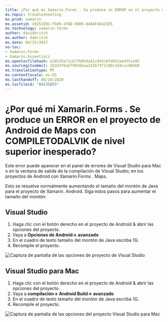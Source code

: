 ```yaml
---
title: ¿Por qué mi Xamarin.Forms . Se produce un ERROR en el proyecto de Android de Maps con COMPILETODALVIK de nivel superior inesperado?
ms.topic: troubleshooting
ms.prod: xamarin
ms.assetid: C0251EB1-F509-47AD-98D6-846AF46425E5
ms.technology: xamarin-forms
author: davidbritch
ms.author: dabritch
ms.date: 04/25/2017
no-loc:
- Xamarin.Forms
- Xamarin.Essentials
ms.openlocfilehash: e29535e71cb77b05da41c043c6fd932ae4f5ce95
ms.sourcegitcommit: 32d2476a5f9016baa231b7471c88c1d4ccc08eb8
ms.translationtype: MT
ms.contentlocale: es-ES
ms.lasthandoff: 06/18/2020
ms.locfileid: "84135855"
---
```

# <a name="why-does-my-xamarinformsmaps-android-project-fail-with-compiletodalvik-unexpected-top-level-error"></a>¿Por qué mi Xamarin.Forms . Se produce un ERROR en el proyecto de Android de Maps con COMPILETODALVIK de nivel superior inesperado?

Este error puede aparecer en el panel de errores de Visual Studio para Mac o en la ventana de salida de la compilación de Visual Studio; en los proyectos de Android con Xamarin.Forms . Maps.

Esto se resuelve normalmente aumentando el tamaño del montón de Java para el proyecto de Xamarin. Android. Siga estos pasos para aumentar el tamaño del montón:

## <a name="visual-studio"></a>Visual Studio

1. Haga clic con el botón derecho en el proyecto de Android & abrir las opciones del proyecto.
2. Vaya a **Opciones de Android-> avanzado**
3. En el cuadro de texto tamaño del montón de Java escriba 1G.
4. Recompile el proyecto.

![Captura de pantalla de las opciones de proyecto de Visual Studio](maps-compiletodalvik-error-images/vsjavaheap.png "Opciones de compilación de Android en Visual Studio")

## <a name="visual-studio-for-mac"></a>Visual Studio para Mac

1. Haga clic con el botón derecho en el proyecto de Android & abrir las opciones del proyecto.
2. Vaya a **compilación-> Android Build-> avanzado**
3. En el cuadro de texto tamaño del montón de Java escriba 1G.
4. Recompile el proyecto.  

![Captura de pantalla de las opciones del proyecto Visual Studio para Mac](maps-compiletodalvik-error-images/xsjavaheap.png "Opciones de compilación de Android en Visual Studio para Mac")
